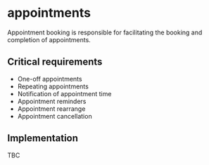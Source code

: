 # appointments

Appointment booking is responsible for facilitating the booking and completion of appointments.

## Critical requirements

* One-off appointments
* Repeating appointments
* Notification of appointment time
* Appointment reminders
* Appointment rearrange
* Appointment cancellation

## Implementation

TBC

